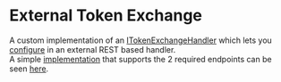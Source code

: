 # External Token Exchange  

A custom implementation of an [ITokenExchangeHandler](../src/TokenExchange.Contracts/ITokenExchangeHandler.cs) which lets you [configure](../src/GraphQLPlayTokenExchangeOnlyApp/appsettings.Development.TokenExchange.json) in an external REST based handler.  
A simple [implementation](../src/BriarRabbitTokenExchange) that supports the 2 required endpoints can be seen [here](../src/BriarRabbitTokenExchange).  


